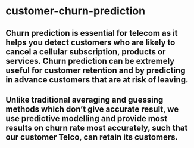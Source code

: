 # customer-churn-prediction
## Churn prediction is essential for telecom as it helps you detect customers who are likely to cancel a cellular subscription, products or services. Churn prediction can be extremely useful for customer retention and by predicting in advance customers that are at risk of leaving.
## Unlike traditional averaging and guessing methods which don’t give accurate result, we use predictive modelling and provide most results on churn rate most accurately, such that our customer Telco, can retain its customers.
